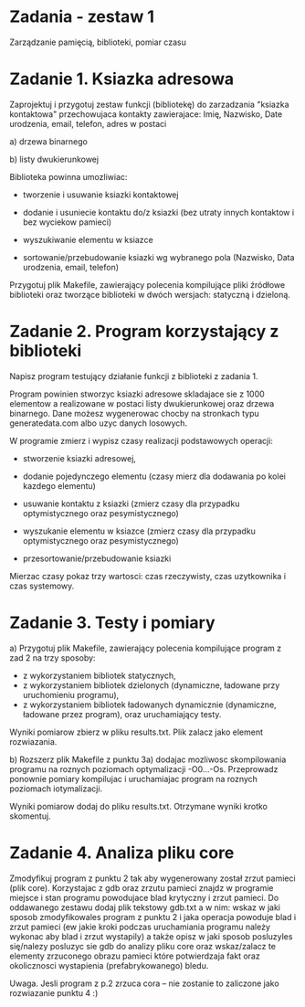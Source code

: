 # Zadania - zestaw 1
Zarządzanie pamięcią, biblioteki, pomiar czasu 
# Zadanie 1. Ksiazka adresowa
Zaprojektuj i przygotuj zestaw funkcji (bibliotekę) do zarzadzania "ksiazka kontaktowa" przechowujaca kontakty zawierajace:  Imię, Nazwisko, Date urodzenia, email, telefon, adres w postaci

a) drzewa binarnego

b) listy dwukierunkowej

Biblioteka powinna umozliwiac: 

- tworzenie i usuwanie ksiazki kontaktowej 

- dodanie i usuniecie  kontaktu do/z ksiazki (bez utraty innych kontaktow i bez wyciekow pamieci) 

- wyszukiwanie elementu w ksiazce

- sortowanie/przebudowanie ksiazki wg wybranego pola (Nazwisko, Data urodzenia, email, telefon)

Przygotuj plik Makefile, zawierający polecenia kompilujące pliki źródłowe biblioteki oraz tworzące biblioteki w dwóch wersjach: statyczną i dzieloną.

# Zadanie 2. Program korzystający z biblioteki
Napisz program testujący działanie funkcji z biblioteki z zadania 1.

Program powinien stworzyc ksiazki adresowe skladajace sie z 1000 elementow a realizowane w postaci listy dwukierunkowej oraz drzewa binarnego. Dane możesz wygenerowac chocby na stronkach typu generatedata.com albo uzyc danych losowych.

W programie zmierz i wypisz czasy realizacji podstawowych operacji:

- stworzenie ksiazki adresowej,

- dodanie pojedynczego elementu (czasy mierz dla dodawania po kolei kazdego elementu)

- usuwanie kontaktu z ksiazki (zmierz czasy dla przypadku optymistycznego oraz pesymistycznego)

- wyszukanie elementu w ksiazce (zmierz czasy dla przypadku optymistycznego oraz pesymistycznego)

- przesortowanie/przebudowanie ksiazki

Mierzac czasy pokaz trzy wartosci: czas rzeczywisty, czas uzytkownika i czas systemowy.

# Zadanie 3. Testy i pomiary
a) Przygotuj plik Makefile, zawierający polecenia kompilujące program z zad 2 na trzy sposoby:
- z wykorzystaniem bibliotek statycznych,
- z wykorzystaniem bibliotek dzielonych (dynamiczne, ładowane przy uruchomieniu programu),
- z wykorzystaniem bibliotek ładowanych dynamicznie (dynamiczne, ładowane przez program),
oraz uruchamiający testy.

Wyniki pomiarow zbierz w pliku results.txt. Plik zalacz jako element rozwiazania.

b) Rozszerz plik Makefile z punktu 3a) dodajac mozliwosc skompilowania programu na roznych poziomach optymalizacji -O0...-Os. Przeprowadz ponownie pomiary kompilujac i uruchamiajac program na roznych poziomach iotymalizacji.

Wyniki pomiarow dodaj do pliku results.txt. Otrzymane wyniki krotko skomentuj.

# Zadanie 4. Analiza pliku core
Zmodyfikuj program z punktu 2 tak aby wygenerowany został zrzut pamieci (plik core). Korzystajac z gdb oraz zrzutu pamieci znajdz w programie miejsce i stan programu powodujace blad krytyczny i zrzut pamieci. Do oddawanego zestawu dodaj plik tekstowy gdb.txt a w nim: wskaz w jaki sposob zmodyfikowales program z punktu 2 i jaka operacja powoduje blad i zrzut pamieci (ew jakie kroki podczas uruchamiania programu należy wykonac aby blad i zrzut wystapily) a także opisz w jaki sposob posluzyles się/nalezy posluzyc sie gdb do analizy pliku core oraz wskaz/zalacz te elementy zrzuconego obrazu pamieci które potwierdzaja fakt oraz okolicznosci wystapienia (prefabrykowanego) bledu.

Uwaga. Jesli program z p.2 zrzuca cora – nie zostanie to zaliczone jako rozwiazanie punktu 4 :)    
